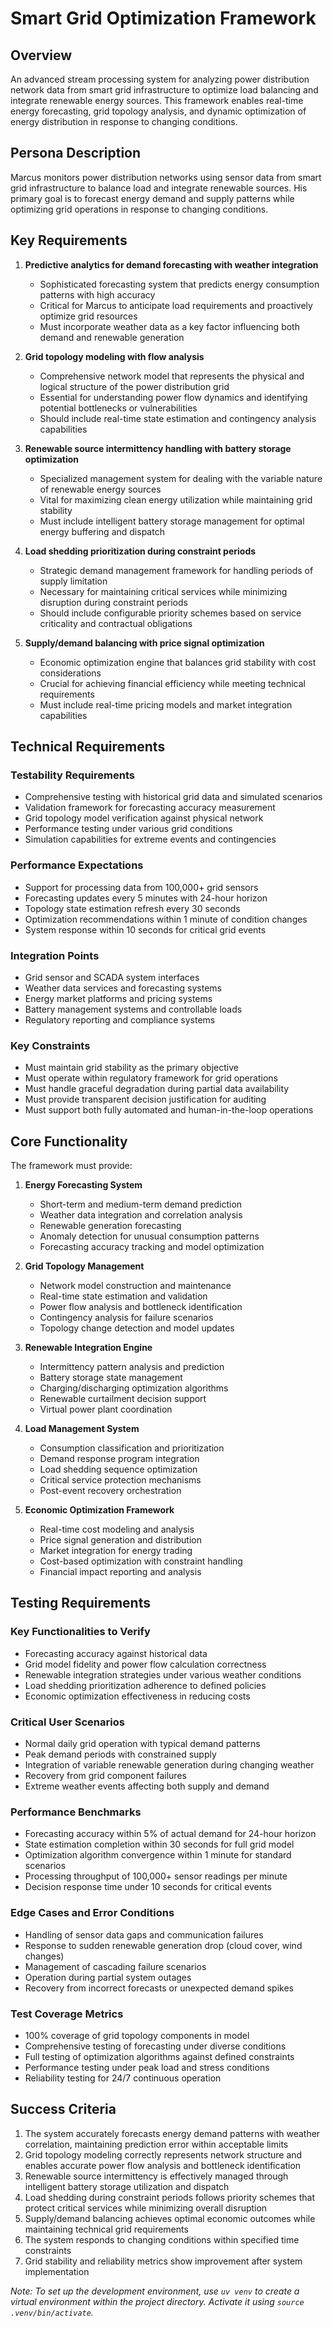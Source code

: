 # Smart Grid Optimization Framework

## Overview
An advanced stream processing system for analyzing power distribution network data from smart grid infrastructure to optimize load balancing and integrate renewable energy sources. This framework enables real-time energy forecasting, grid topology analysis, and dynamic optimization of energy distribution in response to changing conditions.

## Persona Description
Marcus monitors power distribution networks using sensor data from smart grid infrastructure to balance load and integrate renewable sources. His primary goal is to forecast energy demand and supply patterns while optimizing grid operations in response to changing conditions.

## Key Requirements

1. **Predictive analytics for demand forecasting with weather integration**
   - Sophisticated forecasting system that predicts energy consumption patterns with high accuracy
   - Critical for Marcus to anticipate load requirements and proactively optimize grid resources
   - Must incorporate weather data as a key factor influencing both demand and renewable generation

2. **Grid topology modeling with flow analysis**
   - Comprehensive network model that represents the physical and logical structure of the power distribution grid
   - Essential for understanding power flow dynamics and identifying potential bottlenecks or vulnerabilities
   - Should include real-time state estimation and contingency analysis capabilities

3. **Renewable source intermittency handling with battery storage optimization**
   - Specialized management system for dealing with the variable nature of renewable energy sources
   - Vital for maximizing clean energy utilization while maintaining grid stability
   - Must include intelligent battery storage management for optimal energy buffering and dispatch

4. **Load shedding prioritization during constraint periods**
   - Strategic demand management framework for handling periods of supply limitation
   - Necessary for maintaining critical services while minimizing disruption during constraint periods
   - Should include configurable priority schemes based on service criticality and contractual obligations

5. **Supply/demand balancing with price signal optimization**
   - Economic optimization engine that balances grid stability with cost considerations
   - Crucial for achieving financial efficiency while meeting technical requirements
   - Must include real-time pricing models and market integration capabilities

## Technical Requirements

### Testability Requirements
- Comprehensive testing with historical grid data and simulated scenarios
- Validation framework for forecasting accuracy measurement
- Grid topology model verification against physical network
- Performance testing under various grid conditions
- Simulation capabilities for extreme events and contingencies

### Performance Expectations
- Support for processing data from 100,000+ grid sensors
- Forecasting updates every 5 minutes with 24-hour horizon
- Topology state estimation refresh every 30 seconds
- Optimization recommendations within 1 minute of condition changes
- System response within 10 seconds for critical grid events

### Integration Points
- Grid sensor and SCADA system interfaces
- Weather data services and forecasting systems
- Energy market platforms and pricing systems
- Battery management systems and controllable loads
- Regulatory reporting and compliance systems

### Key Constraints
- Must maintain grid stability as the primary objective
- Must operate within regulatory framework for grid operations
- Must handle graceful degradation during partial data availability
- Must provide transparent decision justification for auditing
- Must support both fully automated and human-in-the-loop operations

## Core Functionality

The framework must provide:

1. **Energy Forecasting System**
   - Short-term and medium-term demand prediction
   - Weather data integration and correlation analysis
   - Renewable generation forecasting
   - Anomaly detection for unusual consumption patterns
   - Forecasting accuracy tracking and model optimization

2. **Grid Topology Management**
   - Network model construction and maintenance
   - Real-time state estimation and validation
   - Power flow analysis and bottleneck identification
   - Contingency analysis for failure scenarios
   - Topology change detection and model updates

3. **Renewable Integration Engine**
   - Intermittency pattern analysis and prediction
   - Battery storage state management
   - Charging/discharging optimization algorithms
   - Renewable curtailment decision support
   - Virtual power plant coordination

4. **Load Management System**
   - Consumption classification and prioritization
   - Demand response program integration
   - Load shedding sequence optimization
   - Critical service protection mechanisms
   - Post-event recovery orchestration

5. **Economic Optimization Framework**
   - Real-time cost modeling and analysis
   - Price signal generation and distribution
   - Market integration for energy trading
   - Cost-based optimization with constraint handling
   - Financial impact reporting and analysis

## Testing Requirements

### Key Functionalities to Verify
- Forecasting accuracy against historical data
- Grid model fidelity and power flow calculation correctness
- Renewable integration strategies under various weather conditions
- Load shedding prioritization adherence to defined policies
- Economic optimization effectiveness in reducing costs

### Critical User Scenarios
- Normal daily grid operation with typical demand patterns
- Peak demand periods with constrained supply
- Integration of variable renewable generation during changing weather
- Recovery from grid component failures
- Extreme weather events affecting both supply and demand

### Performance Benchmarks
- Forecasting accuracy within 5% of actual demand for 24-hour horizon
- State estimation completion within 30 seconds for full grid model
- Optimization algorithm convergence within 1 minute for standard scenarios
- Processing throughput of 100,000+ sensor readings per minute
- Decision response time under 10 seconds for critical events

### Edge Cases and Error Conditions
- Handling of sensor data gaps and communication failures
- Response to sudden renewable generation drop (cloud cover, wind changes)
- Management of cascading failure scenarios
- Operation during partial system outages
- Recovery from incorrect forecasts or unexpected demand spikes

### Test Coverage Metrics
- 100% coverage of grid topology components in model
- Comprehensive testing of forecasting under diverse conditions
- Full testing of optimization algorithms against defined constraints
- Performance testing under peak load and stress conditions
- Reliability testing for 24/7 continuous operation

## Success Criteria
1. The system accurately forecasts energy demand patterns with weather correlation, maintaining prediction error within acceptable limits
2. Grid topology modeling correctly represents network structure and enables accurate power flow analysis and bottleneck identification
3. Renewable source intermittency is effectively managed through intelligent battery storage utilization and dispatch
4. Load shedding during constraint periods follows priority schemes that protect critical services while minimizing overall disruption
5. Supply/demand balancing achieves optimal economic outcomes while maintaining technical grid requirements
6. The system responds to changing conditions within specified time constraints
7. Grid stability and reliability metrics show improvement after system implementation

_Note: To set up the development environment, use `uv venv` to create a virtual environment within the project directory. Activate it using `source .venv/bin/activate`._